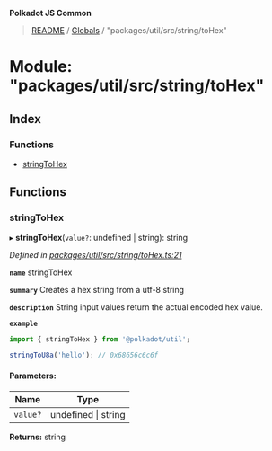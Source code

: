 **Polkadot JS Common**

> [README](../README.md) / [Globals](../globals.md) / "packages/util/src/string/toHex"

# Module: "packages/util/src/string/toHex"

## Index

### Functions

* [stringToHex](_packages_util_src_string_tohex_.md#stringtohex)

## Functions

### stringToHex

▸ **stringToHex**(`value?`: undefined \| string): string

*Defined in [packages/util/src/string/toHex.ts:21](https://github.com/polkadot-js/common/blob/bd1735ca/packages/util/src/string/toHex.ts#L21)*

**`name`** stringToHex

**`summary`** Creates a hex string from a utf-8 string

**`description`** 
String input values return the actual encoded hex value.

**`example`** 
<BR>

```javascript
import { stringToHex } from '@polkadot/util';

stringToU8a('hello'); // 0x68656c6c6f
```

#### Parameters:

Name | Type |
------ | ------ |
`value?` | undefined \| string |

**Returns:** string
